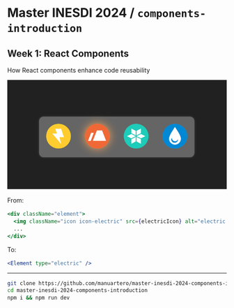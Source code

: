 # Master INESDI 2024 / `components-introduction`

## Week 1: React Components

How React components enhance code reusability

![](screenshot.png)

From:

```jsx
<div className="element">
  <img className="icon icon-electric" src={electricIcon} alt="electric type" />
  ...
</div>
```

To:

```jsx
<Element type="electric" />
```

---

```bash
git clone https://github.com/manuartero/master-inesdi-2024-components-introduction.git
cd master-inesdi-2024-components-introduction
npm i && npm run dev
```
